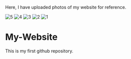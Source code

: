 Here, I have uploaded photos of my website for reference.

![5](https://github.com/KalyaniKiranAmrutkar/My-Website/assets/169269586/40f97755-dd94-49ba-bd37-62cb45c44e89)
![4](https://github.com/KalyaniKiranAmrutkar/My-Website/assets/169269586/c0e645ae-4f01-457c-b87f-625b2588d48e)
![3](https://github.com/KalyaniKiranAmrutkar/My-Website/assets/169269586/5f3c2717-bb11-4629-ad1f-f3533dc7a46c)
![2](https://github.com/KalyaniKiranAmrutkar/My-Website/assets/169269586/98ba0f80-5d39-4db9-82eb-147611c6fc71)
![1](https://github.com/KalyaniKiranAmrutkar/My-Website/assets/169269586/5cba4a58-99e4-43e0-b913-549c12b48de7)

# My-Website
This is my first github repository. 
